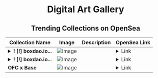 <div align="center">

# Digital Art Gallery

## Trending Collections on OpenSea

| Collection Name                       | Image                                                                                     | Description                       | OpenSea Link                                                                                          |
|---------------------------------------|-------------------------------------------------------------------------------------------|-----------------------------------|--------------------------------------------------------------------------------------------------------|
| **<details><summary>! [!] boxdao.io...</summary>! [!] boxdao.io #934</details>** | ![Image](https://i.seadn.io/s/raw/files/3623401c2b973096cf81eae56fc36938.jpg?w=500&auto=format?w=200&auto=format) |  | <details><summary>Link</summary>[! [!] boxdao.io #934](https://opensea.io/collection/boxdao-io-934)</details> |
| **<details><summary>! [!] boxdao.io...</summary>! [!] boxdao.io #933</details>** | ![Image](https://i.seadn.io/s/raw/files/b3660904289345088bfada87f566ebf1.jpg?w=500&auto=format?w=200&auto=format) |  | <details><summary>Link</summary>[! [!] boxdao.io #933](https://opensea.io/collection/boxdao-io-933)</details> |
| **OFC x Base** | ![Image](https://i.seadn.io/s/raw/files/69b39a922c4f18c487dff163f9d31210.jpg?w=500&auto=format?w=200&auto=format) |  | <details><summary>Link</summary>[OFC x Base](https://opensea.io/collection/ofc-x-base)</details> |

</div>